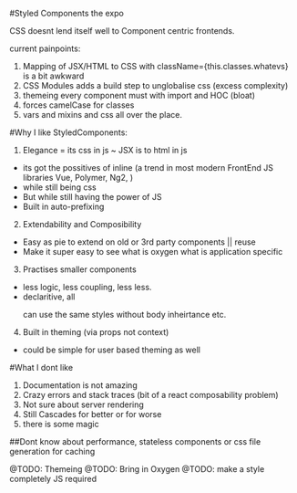 #Styled Components the expo

CSS doesnt lend itself well to Component centric frontends.

current painpoints:
 1. Mapping of JSX/HTML to CSS with className={this.classes.whatevs} is a bit awkward
 2. CSS Modules adds a build step to unglobalise css (excess complexity)
 3. themeing every component must with import and HOC (bloat)
 4. forces camelCase for classes
 5. vars and mixins and css all over the place.



 #Why I like StyledComponents: 

 1. Elegance = its css in js  ~  JSX is to html in js
   - its got the possitives of inline (a trend in most modern FrontEnd JS libraries Vue, Polymer, Ng2, )
   - while still being css
   - But while still having the power of JS
   - Built in auto-prefixing

  2. Extendability and Composibility
   - Easy as pie to extend on old or 3rd party components || reuse
   - Make it super easy to see what is oxygen what is application specific

  3. Practises smaller components
   - less logic, less coupling, less less.
   - declaritive, all <p> can use the same styles without body inheirtance etc.

  4. Built in theming (via props not context)
   - could be simple for user based theming as well



#What I dont like

  1. Documentation is not amazing
  2. Crazy errors and stack traces (bit of a react composability problem)
  3. Not sure about server rendering
  4. Still Cascades for better or for worse
  5. there is some magic

##Dont know about performance, stateless components or css file generation for caching


@TODO: Themeing
@TODO: Bring in Oxygen
@TODO: make a style completely JS required